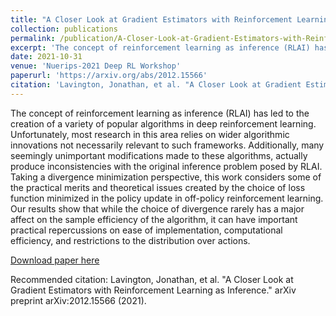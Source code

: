 ```yaml
---
title: "A Closer Look at Gradient Estimators with Reinforcement Learning as Inference"
collection: publications
permalink: /publication/A-Closer-Look-at-Gradient-Estimators-with-Reinforcement-Learning-as-Inference.md
excerpt: 'The concept of reinforcement learning as inference (RLAI) has led to the creation of a variety of popular algorithms in deep reinforcement learning. Unfortunately, most research in this area relies on wider algorithmic innovations not necessarily relevant to such frameworks. Additionally, many seemingly unimportant modifications made to these algorithms, actually produce inconsistencies with the original inference problem posed by RLAI. Taking a divergence minimization perspective, this work considers some of the practical merits and theoretical issues created by the choice of loss function minimized in the policy update in off-policy reinforcement learning. Our results show that while the choice of divergence rarely has a major affect on the sample efficiency of the algorithm, it can have important practical repercussions on ease of implementation, computational efficiency, and restrictions to the distribution over actions.'
date: 2021-10-31
venue: 'Nuerips-2021 Deep RL Workshop'
paperurl: 'https://arxiv.org/abs/2012.15566'
citation: 'Lavington, Jonathan, et al. "A Closer Look at Gradient Estimators with Reinforcement Learning as Inference." arXiv preprint arXiv:2012.15566 (2020).'
---
```

The concept of reinforcement learning as inference (RLAI) has led to the creation of a variety of popular algorithms in deep reinforcement learning. Unfortunately, most research in this area relies on wider algorithmic innovations not necessarily relevant to such frameworks. Additionally, many seemingly unimportant modifications made to these algorithms, actually produce inconsistencies with the original inference problem posed by RLAI. Taking a divergence minimization perspective, this work considers some of the practical merits and theoretical issues created by the choice of loss function minimized in the policy update in off-policy reinforcement learning. Our results show that while the choice of divergence rarely has a major affect on the sample efficiency of the algorithm, it can have important practical repercussions on ease of implementation, computational efficiency, and restrictions to the distribution over actions.

[Download paper here](https://arxiv.org/abs/2012.15566.pdf)

Recommended citation: Lavington, Jonathan, et al. "A Closer Look at Gradient Estimators with Reinforcement Learning as Inference." arXiv preprint arXiv:2012.15566 (2021).
